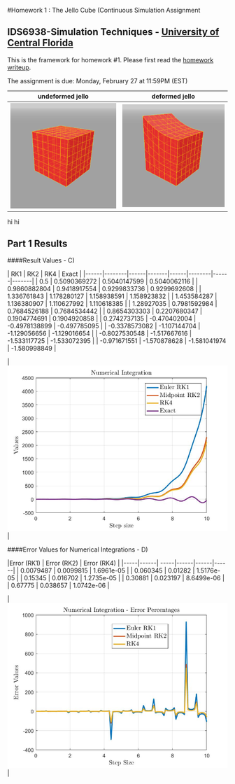 #Homework 1 : The Jello Cube (Continuous Simulation Assignment
## IDS6938-Simulation Techniques - [University of Central Florida](http://www.ist.ucf.edu/grad/)


This is the framework for homework #1. Please first read the [homework writeup](HomeWork%231.pdf).

The assignment is due: Monday, February 27 at 11:59PM (EST)

| undeformed jello  | deformed jello |
| ------------- | ------------- |
| ![](images/undeformed3.png?raw=true)  | ![](images/deformed3.png?raw=true) |


hi hi

Part 1 Results
---

####Result Values - C)

| RK1           | RK2          | RK4           | Exact        |
|------|--------|------|-------|------|--------|------|-------|
| 0.5           | 0.5090369272 | 0.5040147599  | 0.5040062116 |
| 0.9860882804  | 0.9418917554 | 0.9299833736  | 0.9299692608 |
| 1.336761843	| 1.178280127  | 1.158938591   | 1.158923832  |
| 1.453584287   | 1.136380907  | 1.110627992   | 1.110618385  |
| 1.28927035    | 0.7981592984 | 0.7684526188  | 0.7684534442 |
| 0.8654303303  | 0.2207680347 | 0.1904774691  | 0.1904920858 |
| 0.2742737135  | -0.470402004 | -0.4978138899 | -0.497785095 |
| -0.3378573082 | -1.107144704 | -1.129056656  | -1.129016654 |
| -0.8027530548 | -1.517667616 | -1.533117725  | -1.533072395 |
| -0.971671551  | -1.570878628 | -1.581041974  | -1.580998849 |


| ![](images/Part1-C.jpg?raw=true)  | 



####Error Values for Numerical Integrations - D)

|Error (RK1) | Error (RK2) | Error (RK4) |
|-----|------| -----|------|------|------|
| 0.0079487  |  0.0099815  |  1.6961e-05 |
| 0.060345   |  0.01282    |  1.5176e-05 |
| 0.15345    |  0.016702   |  1.2735e-05 |
| 0.30881    |  0.023197   |  8.6499e-06 |
| 0.67775    |  0.038657   |  1.0742e-06 |


| ![](images/NIError.jpg?raw=true) |

